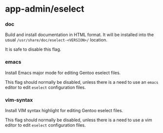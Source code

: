 # app-admin/eselect
### doc
Build and install documentation in HTML format. It will be installed into the usual `/usr/share/doc/eselect-<VERSION>/` location.

It is safe to disable this flag.

### emacs
Install Emacs major mode for editing Gentoo eselect files.

This flag should normally be disabled, unless there is a need to use an `emacs` editor to edit `eselect` configuration files.

### vim-syntax
Install VIM syntax highlight for editing Gentoo eselect files.

This flag should normally be disabled, unless there is a need to use a vim editor to edit `eselect` configuration files.
